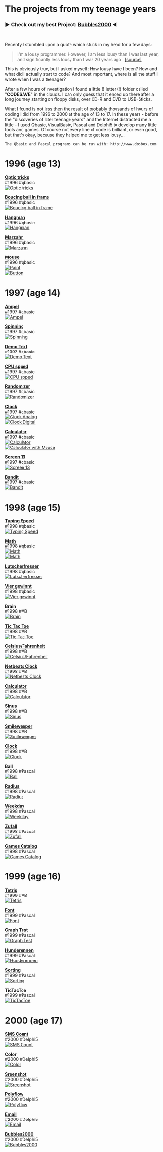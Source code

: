 # The projects from my teenage years

### :arrow_forward: Check out my best Project: [Bubbles2000](/delphi/2000_bubbles "Bubbles2000") :arrow_backward:

<br>

Recenty I stumbled upon a quote which stuck in my head for a few days:

<blockquote>
I'm a lousy programmer. However, I am less lousy than I was last year, and significantly less lousy than I was 20 years ago &#160;
<a href="http://www.hanselman.com/blog/YouAreNotYourCode.aspx" target="_blank">[source]</a>
</blockquote>

This is obviously true, but I asked myself: How lousy have I been? 
How and what did I actually start to code? 
And most important, where is all the stuff I wrote when I was a teenager? 

After a few hours of investigation I found a little 8 letter (!) folder called "<b>CODESAVE</b>" in the clouds. 
I can only guess that it ended up there after a long journey starting on floppy disks, over CD-R and DVD to USB-Sticks. 

What I found is not less then the result of probably thousands of hours of coding I did from 1996 to 2000 at the age of 13 to 17. In these years - before the "discoveries of later teenage years" and the Internet distracted me a little - I used Qbasic, VisualBasic, Pascal and Delphi5 to develop many little tools and games. Of course not every line of code is brilliant, or even good, but that's okay, because they helped me to get less lousy...


```
The Qbasic and Pascal programs can be run with: http://www.dosbox.com
```


# 1996 (age 13)
<b><a href="https://github.com/madmaxmatze/coding90s/tree/master/qbasic/1996_optik" title="Optic tricks" target="_blank">
	Optic tricks
</a></b><br>
#1996 #qbasic<br>
<a href="https://github.com/madmaxmatze/coding90s/tree/master/qbasic/1996_optik" title="Optic tricks" target="_blank">
	<img alt="Optic tricks" src="https://raw.github.com/madmaxmatze/coding90s/master/qbasic/1996_optik/1996_optik.png" />
</a>



<b><a href="https://github.com/madmaxmatze/coding90s/tree/master/qbasic/1996_ball_bouncing" title="Boucing ball in frame" target="_blank">
	Boucing ball in frame
</a></b><br>
#1996 #qbasic<br>
<a href="https://github.com/madmaxmatze/coding90s/tree/master/qbasic/1996_ball_bouncing" title="Boucing ball in frame" target="_blank">
	<img alt="Boucing ball in frame" src="https://raw.github.com/madmaxmatze/coding90s/master/qbasic/1996_ball_bouncing/ball.png" />
</a>



<b><a href="https://github.com/madmaxmatze/coding90s/tree/master/qbasic/1996_henman" title="Hangman" target="_blank">
	Hangman
</a></b><br>
#1996 #qbasic<br>
<a href="https://github.com/madmaxmatze/coding90s/tree/master/qbasic/1996_henman" title="Hangman" target="_blank">
	<img alt="Hangman" src="https://raw.github.com/madmaxmatze/coding90s/master/qbasic/1996_henman/henman.png" />
</a>



<b><a href="https://github.com/madmaxmatze/coding90s/tree/master/qbasic/1996_marzahn" title="Marzahn" target="_blank">
	Marzahn
</a></b><br>
#1996 #qbasic<br>
<a href="https://github.com/madmaxmatze/coding90s/tree/master/qbasic/1996_marzahn" title="Marzahn" target="_blank">
	<img alt="Marzahn" src="https://raw.github.com/madmaxmatze/coding90s/master/qbasic/1996_marzahn/marzahn.png" />
</a>



<b><a href="https://github.com/madmaxmatze/coding90s/tree/master/qbasic/1996_mouse" title="Mouse" target="_blank">
	Mouse
</a></b><br>
#1996 #qbasic<br>
<a href="https://github.com/madmaxmatze/coding90s/tree/master/qbasic/1996_mouse" title="Mouse" target="_blank">
<img alt="Paint" src="https://raw.github.com/madmaxmatze/coding90s/master/qbasic/1996_mouse/mal.png" /><br>
<img alt="Button" src="https://raw.github.com/madmaxmatze/coding90s/master/qbasic/1996_mouse/3d_button.png" />
</a>


# 1997 (age 14)
<b><a href="https://github.com/madmaxmatze/coding90s/tree/master/qbasic/1997_ampel" title="Ampel" target="_blank">
	Ampel
</a></b><br>
#1997 #qbasic<br>
<a href="https://github.com/madmaxmatze/coding90s/tree/master/qbasic/1997_ampel" title="Ampel" target="_blank">
	<img alt="Ampel" src="https://raw.github.com/madmaxmatze/coding90s/master/qbasic/1997_ampel/1997_ampel.png" />
</a>



<b><a href="https://github.com/madmaxmatze/coding90s/tree/master/qbasic/1997_drehen" title="Spinning" target="_blank">
	Spinning
</a></b><br>
#1997 #qbasic<br>
<a href="https://github.com/madmaxmatze/coding90s/tree/master/qbasic/1997_drehen" title="Spinning" target="_blank">
	<img alt="Spinning" src="https://raw.github.com/madmaxmatze/coding90s/master/qbasic/1997_drehen/1998_qbasic_flying_spinning_object.png" />
</a>



<b><a href="https://github.com/madmaxmatze/coding90s/tree/master/qbasic/1997_demotext" title="Demo Text" target="_blank">
	Demo Text
</a></b><br>
#1997 #qbasic<br>
<a href="https://github.com/madmaxmatze/coding90s/tree/master/qbasic/1997_demotext" title="Demo Text" target="_blank">
	<img alt="Demo Text" src="https://raw.github.com/madmaxmatze/coding90s/master/qbasic/1997_demotext/demotext.png" />
</a>



<b><a href="https://github.com/madmaxmatze/coding90s/tree/master/qbasic/1997_cpuspeed" title="CPU spped" target="_blank">
	CPU spped
</a></b><br>
#1997 #qbasic<br>
<a href="https://github.com/madmaxmatze/coding90s/tree/master/qbasic/1997_cpuspeed" title="CPU spped" target="_blank">
	<img alt="CPU spped" src="https://raw.github.com/madmaxmatze/coding90s/master/qbasic/1997_cpuspeed/cpu_speed.png" />
</a>



<b><a href="https://github.com/madmaxmatze/coding90s/tree/master/qbasic/1997_randomizer" title="Randomizer" target="_blank">
	Randomizer
</a></b><br>
#1997 #qbasic<br>
<a href="https://github.com/madmaxmatze/coding90s/tree/master/qbasic/1997_randomizer" title="Randomizer" target="_blank">
	<img alt="Randomizer" src="https://raw.github.com/madmaxmatze/coding90s/master/qbasic/1997_randomizer/zaehler2.png" />
</a>



<b><a href="https://github.com/madmaxmatze/coding90s/tree/master/qbasic/1997_uhr" title="Clock" target="_blank">
	Clock
</a></b><br>
#1997 #qbasic<br>
<a href="https://github.com/madmaxmatze/coding90s/tree/master/qbasic/1997_uhr" title="Clock" target="_blank">
<img alt="Clock Analog" src="https://raw.github.com/madmaxmatze/coding90s/master/qbasic/1997_uhr/screenshots/uhr1.png" /><br>
<img alt="Clock Digital" src="https://raw.github.com/madmaxmatze/coding90s/master/qbasic/1997_uhr/screenshots/uhr2.png" />
</a>



<b><a href="https://github.com/madmaxmatze/coding90s/tree/master/qbasic/1997_calc" title="Calculator" target="_blank">
	Calculator
</a></b><br>
#1997 #qbasic<br>
<a href="https://github.com/madmaxmatze/coding90s/tree/master/qbasic/1997_calc" title="Calculator" target="_blank">
<img alt="Calculator" src="https://raw.github.com/madmaxmatze/coding90s/master/qbasic/1997_calc/calc.png" /><br>
<img alt="Calculator with Mouse" src="https://raw.github.com/madmaxmatze/coding90s/master/qbasic/1997_calc/calc_with_mouse.png" />
</a>



<b><a href="https://github.com/madmaxmatze/coding90s/tree/master/qbasic/1997_screen13" title="Screen 13" target="_blank">
	Screen 13
</a></b><br>
#1997 #qbasic<br>
<a href="https://github.com/madmaxmatze/coding90s/tree/master/qbasic/1997_screen13" title="Screen 13" target="_blank">
	<img alt="Screen 13" src="https://raw.github.com/madmaxmatze/coding90s/master/qbasic/1997_screen13/screenshots/schoener1.png" />
</a>



<b><a href="https://github.com/madmaxmatze/coding90s/tree/master/qbasic/1997_bandit" title="Bandit" target="_blank">
	Bandit
</a></b><br>
#1997 #qbasic<br>
<a href="https://github.com/madmaxmatze/coding90s/tree/master/qbasic/1997_bandit" title="Bandit" target="_blank">
	<img alt="Bandit" src="https://raw.github.com/madmaxmatze/coding90s/master/qbasic/1997_bandit/1997_bandit.png" />
</a>


# 1998 (age 15)
<b><a href="https://github.com/madmaxmatze/coding90s/tree/master/qbasic/1998_tippen" title="Typing Speed" target="_blank">
	Typing Speed
</a></b><br>
#1998 #qbasic<br>
<a href="https://github.com/madmaxmatze/coding90s/tree/master/qbasic/1998_tippen" title="Typing Speed" target="_blank">
	<img alt="Typing Speed" src="https://raw.github.com/madmaxmatze/coding90s/master/qbasic/1998_tippen/1998_tippen.png" />
</a>



<b><a href="https://github.com/madmaxmatze/coding90s/tree/master/qbasic/1998_math" title="Math" target="_blank">
	Math
</a></b><br>
#1998 #qbasic<br>
<a href="https://github.com/madmaxmatze/coding90s/tree/master/qbasic/1998_math" title="Math" target="_blank">
	<img alt="Math" src="https://raw.github.com/madmaxmatze/coding90s/master/qbasic/1998_math/screenshots/sin.png" /><br>
   <img alt="Math" src="https://raw.github.com/madmaxmatze/coding90s/master/qbasic/1998_math/screenshots/kreis.png" />

</a>



<b><a href="https://github.com/madmaxmatze/coding90s/tree/master/qbasic/1998_lutscherfresser" title="Lutscherfresser" target="_blank">
	Lutscherfresser
</a></b><br>
#1998 #qbasic<br>
<a href="https://github.com/madmaxmatze/coding90s/tree/master/qbasic/1998_lutscherfresser" title="Lutscherfresser" target="_blank">
	<img alt="Lutscherfresser" src="https://raw.github.com/madmaxmatze/coding90s/master/qbasic/1998_lutscherfresser/screenshots/1997_qbasic_lutscherfresser_ingame.png" />
</a>



<b><a href="https://github.com/madmaxmatze/coding90s/tree/master/qbasic/1998_vier_gewinnt" title="Vier gewinnt" target="_blank">
	Vier gewinnt
</a></b><br>
#1998 #qbasic<br>
<a href="https://github.com/madmaxmatze/coding90s/tree/master/qbasic/1998_vier_gewinnt" title="Vier gewinnt" target="_blank">
	<img alt="Vier gewinnt" src="https://raw.github.com/madmaxmatze/coding90s/master/qbasic/1998_vier_gewinnt/vier.gif" />
</a>



<b><a href="https://github.com/madmaxmatze/coding90s/tree/master/visualbasic/1998_brain" title="Brain" target="_blank">
	Brain
</a></b><br>
#1998 #VB<br>
<a href="https://github.com/madmaxmatze/coding90s/tree/master/visualbasic/1998_brain" title="Brain" target="_blank">
	<img alt="Brain" src="https://raw.github.com/madmaxmatze/coding90s/master/visualbasic/1998_brain/brain.png" />
</a>



<b><a href="https://github.com/madmaxmatze/coding90s/tree/master/visualbasic/1998_tictac" title="Tic Tac Toe" target="_blank">
	Tic Tac Toe
</a></b><br>
#1998 #VB<br>
<a href="https://github.com/madmaxmatze/coding90s/tree/master/visualbasic/1998_tictac" title="Tic Tac Toe" target="_blank">
	<img alt="Tic Tac Toe" src="https://raw.github.com/madmaxmatze/coding90s/master/visualbasic/1998_tictac/ttt.png" />
</a>



<b><a href="https://github.com/madmaxmatze/coding90s/tree/master/visualbasic/1998_celfar" title="Celsius/Fahrenheit" target="_blank">
	Celsius/Fahrenheit
</a></b><br>
#1998 #VB<br>
<a href="https://github.com/madmaxmatze/coding90s/tree/master/visualbasic/1998_celfar" title="Celsius/Fahrenheit" target="_blank">
	<img alt="Celsius/Fahrenheit" src="https://raw.github.com/madmaxmatze/coding90s/master/visualbasic/1998_celfar/cel_far.png" />
</a>



<b><a href="https://github.com/madmaxmatze/coding90s/tree/master/visualbasic/1998_netbeats" title="Netbeats Clock" target="_blank">
	Netbeats Clock
</a></b><br>
#1998 #VB<br>
<a href="https://github.com/madmaxmatze/coding90s/tree/master/visualbasic/1998_netbeats" title="Netbeats Clock" target="_blank">
	<img alt="Netbeats Clock" src="https://raw.github.com/madmaxmatze/coding90s/master/visualbasic/1998_netbeats/beats.png" />
</a>



<b><a href="https://github.com/madmaxmatze/coding90s/tree/master/visualbasic/1998_rechner" title="Calculator" target="_blank">
	Calculator
</a></b><br>
#1998 #VB<br>
<a href="https://github.com/madmaxmatze/coding90s/tree/master/visualbasic/1998_rechner" title="Calculator" target="_blank">
	<img alt="Calculator" src="https://raw.github.com/madmaxmatze/coding90s/master/visualbasic/1998_rechner/rechner.png" />
</a>



<b><a href="https://github.com/madmaxmatze/coding90s/tree/master/visualbasic/1998_sinus" title="Sinus" target="_blank">
	Sinus
</a></b><br>
#1998 #VB<br>
<a href="https://github.com/madmaxmatze/coding90s/tree/master/visualbasic/1998_sinus" title="Sinus" target="_blank">
	<img alt="Sinus" src="https://raw.github.com/madmaxmatze/coding90s/master/visualbasic/1998_sinus/sin.png" />
</a>



<b><a href="https://github.com/madmaxmatze/coding90s/tree/master/visualbasic/1998_smileweeper" title="Smileweeper" target="_blank">
	Smileweeper
</a></b><br>
#1998 #VB<br>
<a href="https://github.com/madmaxmatze/coding90s/tree/master/visualbasic/1998_smileweeper" title="Smileweeper" target="_blank">
	<img alt="Smileweeper" src="https://raw.github.com/madmaxmatze/coding90s/master/visualbasic/1998_smileweeper/smileweeper.png" />
</a>



<b><a href="https://github.com/madmaxmatze/coding90s/tree/master/visualbasic/1998_uhr" title="Clock" target="_blank">
	Clock
</a></b><br>
#1998 #VB<br>
<a href="https://github.com/madmaxmatze/coding90s/tree/master/visualbasic/1998_uhr" title="Clock" target="_blank">
	<img alt="Clock" src="https://raw.github.com/madmaxmatze/coding90s/master/visualbasic/1998_uhr/uhr.png" />
</a>



<b><a href="https://github.com/madmaxmatze/coding90s/tree/master/pascal/1998_ball" title="Ball" target="_blank">
	Ball
</a></b><br>
#1998 #Pascal<br>
<a href="https://github.com/madmaxmatze/coding90s/tree/master/pascal/1998_ball" title="Ball" target="_blank">
	<img alt="Ball" src="https://raw.github.com/madmaxmatze/coding90s/master/pascal/1998_ball/1998_ball.png" />
</a>



<b><a href="https://github.com/madmaxmatze/coding90s/tree/master/pascal/1998_radius" title="Radius" target="_blank">
	Radius
</a></b><br>
#1998 #Pascal<br>
<a href="https://github.com/madmaxmatze/coding90s/tree/master/pascal/1998_radius" title="Radius" target="_blank">
	<img alt="Radius" src="https://raw.github.com/madmaxmatze/coding90s/master/pascal/1998_radius/1998_radius.png" />
</a>



<b><a href="https://github.com/madmaxmatze/coding90s/tree/master/pascal/1998_timedate" title="Weekday" target="_blank">
	Weekday
</a></b><br>
#1998 #Pascal<br>
<a href="https://github.com/madmaxmatze/coding90s/tree/master/pascal/1998_timedate" title="Weekday" target="_blank">
	<img alt="Weekday" src="https://raw.github.com/madmaxmatze/coding90s/master/pascal/1998_timedate/1998_pascal_getdate.png" />
</a>



<b><a href="https://github.com/madmaxmatze/coding90s/tree/master/pascal/1998_zufall" title="Zufall" target="_blank">
	Zufall
</a></b><br>
#1998 #Pascal<br>
<a href="https://github.com/madmaxmatze/coding90s/tree/master/pascal/1998_zufall" title="Zufall" target="_blank">
	<img alt="Zufall" src="https://raw.github.com/madmaxmatze/coding90s/master/pascal/1998_zufall/1998_zufall.png" />
</a>



<b><a href="https://github.com/madmaxmatze/coding90s/tree/master/pascal/1998_games_catalog" title="Games Catalog" target="_blank">
	Games Catalog
</a></b><br>
#1998 #Pascal<br>
<a href="https://github.com/madmaxmatze/coding90s/tree/master/pascal/1998_games_catalog" title="Games Catalog" target="_blank">
	<img alt="Games Catalog" src="https://raw.github.com/madmaxmatze/coding90s/master/pascal/1998_games_catalog/1998_pascal_games_catalog.png" />
</a>


# 1999 (age 16)
<b><a href="https://github.com/madmaxmatze/coding90s/tree/master/visualbasic/1999_tetris" title="Tetris" target="_blank">
	Tetris
</a></b><br>
#1999 #VB<br>
<a href="https://github.com/madmaxmatze/coding90s/tree/master/visualbasic/1999_tetris" title="Tetris" target="_blank">
	<img alt="Tetris" src="https://raw.github.com/madmaxmatze/coding90s/master/visualbasic/1999_tetris/tetris.png" />
</a>



<b><a href="https://github.com/madmaxmatze/coding90s/tree/master/pascal/1999_font" title="Font" target="_blank">
	Font
</a></b><br>
#1999 #Pascal<br>
<a href="https://github.com/madmaxmatze/coding90s/tree/master/pascal/1999_font" title="Font" target="_blank">
	<img alt="Font" src="https://raw.github.com/madmaxmatze/coding90s/master/pascal/1999_font/1999_fonts.png" />
</a>



<b><a href="https://github.com/madmaxmatze/coding90s/tree/master/pascal/1999_graph" title="Graph Test" target="_blank">
	Graph Test
</a></b><br>
#1999 #Pascal<br>
<a href="https://github.com/madmaxmatze/coding90s/tree/master/pascal/1999_graph" title="Graph Test" target="_blank">
	<img alt="Graph Test" src="https://raw.github.com/madmaxmatze/coding90s/master/pascal/1999_graph/1998_graph.png" />
</a>



<b><a href="https://github.com/madmaxmatze/coding90s/tree/master/pascal/1999_hunderennen" title="Hunderennen" target="_blank">
	Hunderennen
</a></b><br>
#1999 #Pascal<br>
<a href="https://github.com/madmaxmatze/coding90s/tree/master/pascal/1999_hunderennen" title="Hunderennen" target="_blank">
	<img alt="Hunderennen" src="https://raw.github.com/madmaxmatze/coding90s/master/pascal/1999_hunderennen/1999_pascal_hunde_randor_number_experiment.png" />
</a>



<b><a href="https://github.com/madmaxmatze/coding90s/tree/master/pascal/1999_sort" title="Sorting" target="_blank">
	Sorting
</a></b><br>
#1999 #Pascal<br>
<a href="https://github.com/madmaxmatze/coding90s/tree/master/pascal/1999_sort" title="Sorting" target="_blank">
	<img alt="Sorting" src="https://raw.github.com/madmaxmatze/coding90s/master/pascal/1999_sort/1999_sort_array.png" />
</a>



<b><a href="https://github.com/madmaxmatze/coding90s/tree/master/pascal/1999_tictactoe" title="TicTacToe" target="_blank">
	TicTacToe
</a></b><br>
#1999 #Pascal<br>
<a href="https://github.com/madmaxmatze/coding90s/tree/master/pascal/1999_tictactoe" title="TicTacToe" target="_blank">
	<img alt="TicTacToe" src="https://raw.github.com/madmaxmatze/coding90s/master/pascal/1999_tictactoe/1999_tictac.png" />
</a>


# 2000 (age 17)
<b><a href="https://github.com/madmaxmatze/coding90s/tree/master/delphi/2000_sms_count" title="SMS Count" target="_blank">
	SMS Count
</a></b><br>
#2000 #Delphi5<br>
<a href="https://github.com/madmaxmatze/coding90s/tree/master/delphi/2000_sms_count" title="SMS Count" target="_blank">
	<img alt="SMS Count" src="https://raw.github.com/madmaxmatze/coding90s/master/delphi/2000_sms_count/letter_count.png" />
</a>



<b><a href="https://github.com/madmaxmatze/coding90s/tree/master/delphi/2000_farben" title="Color" target="_blank">
	Color
</a></b><br>
#2000 #Delphi5<br>
<a href="https://github.com/madmaxmatze/coding90s/tree/master/delphi/2000_farben" title="Color" target="_blank">
	<img alt="Color" src="https://raw.github.com/madmaxmatze/coding90s/master/delphi/2000_farben/colors.png" />
</a>



<b><a href="https://github.com/madmaxmatze/coding90s/tree/master/delphi/2000_picturesave" title="Sreenshot" target="_blank">
	Sreenshot
</a></b><br>
#2000 #Delphi5<br>
<a href="https://github.com/madmaxmatze/coding90s/tree/master/delphi/2000_picturesave" title="Sreenshot" target="_blank">
	<img alt="Sreenshot" src="https://raw.github.com/madmaxmatze/coding90s/master/delphi/2000_picturesave/picturesave.png" />
</a>



<b><a href="https://github.com/madmaxmatze/coding90s/tree/master/delphi/2000_polyflow" title="Polyflow" target="_blank">
	Polyflow
</a></b><br>
#2000 #Delphi5<br>
<a href="https://github.com/madmaxmatze/coding90s/tree/master/delphi/2000_polyflow" title="Polyflow" target="_blank">
	<img alt="Polyflow" src="https://raw.github.com/madmaxmatze/coding90s/master/delphi/2000_polyflow/polyflow.png" />
</a>



<b><a href="https://github.com/madmaxmatze/coding90s/tree/master/delphi/2000_email" title="Email" target="_blank">
	Email
</a></b><br>
#2000 #Delphi5<br>
<a href="https://github.com/madmaxmatze/coding90s/tree/master/delphi/2000_email" title="Email" target="_blank">
	<img alt="Email" src="https://raw.github.com/madmaxmatze/coding90s/master/delphi/2000_email/mailclient.png" />
</a>



<b><a href="https://github.com/madmaxmatze/coding90s/tree/master/delphi/2000_bubbles" title="Bubbles2000" target="_blank">
	Bubbles2000
</a></b><br>
#2000 #Delphi5<br>
<a href="https://github.com/madmaxmatze/coding90s/tree/master/delphi/2000_bubbles" title="Bubbles2000" target="_blank">
	<img alt="Bubbles2000" src="https://raw.github.com/madmaxmatze/coding90s/master/delphi/2000_bubbles/screenshots/bubbles3.jpg" />
</a>
